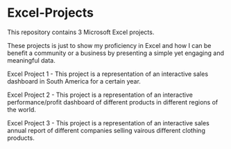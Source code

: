 # Excel-Projects
This repository contains 3 Microsoft Excel projects.

These projects is just to show my proficiency in Excel and how I can be benefit a community or a business by presenting a simple yet engaging and meaningful data.

Excel Project 1 - This project is a representation of an interactive sales dashboard in South America for a certain year.

Excel Project 2 - This project is a representation of an interactive performance/profit dashboard of different products in different regions of the world.

Excel Project 3 - This project is a representation of an interactive sales annual report of different companies selling vairous different clothing products. 
